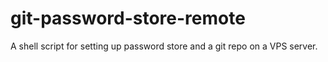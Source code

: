 # git-password-store-remote
A shell script for setting up password store and a git repo on a VPS server.
